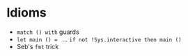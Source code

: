 # Idioms

* `match () with` guards
* `let main () = ` ... `if not !Sys.interactive then main ()`
* Seb's `fmt` trick
